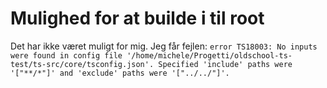 # Mulighed for at builde i til root
Det har ikke været muligt for mig. Jeg får fejlen:
`error TS18003: No inputs were found in config file '/home/michele/Progetti/oldschool-ts-test/ts-src/core/tsconfig.json'. Specified 'include' paths were '["**/*"]' and 'exclude' paths were '["../../"]'.`
